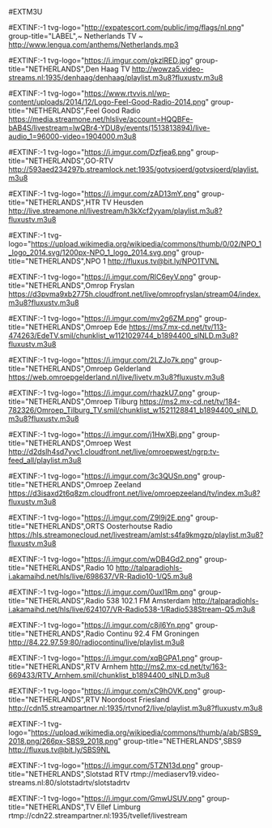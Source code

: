 
#EXTM3U
 
 
#EXTINF:-1 tvg-logo="http://expatescort.com/public/img/flags/nl.png" group-title="LABEL",~ Netherlands TV ~
http://www.lengua.com/anthems/Netherlands.mp3

#EXTINF:-1 tvg-logo="https://i.imgur.com/gkzlRED.jpg" group-title="NETHERLANDS",Den Haag TV
http://wowza5.video-streams.nl:1935/denhaag/denhaag/playlist.m3u8?fluxustv.m3u8

#EXTINF:-1 tvg-logo="https://www.rtvvis.nl/wp-content/uploads/2014/12/Logo-Feel-Good-Radio-2014.png" group-title="NETHERLANDS",Feel Good Radio
https://media.streamone.net/hlslive/account=HQQBFe-bAB4S/livestream=lwQBr4-YDU8y/events(1513813894)/live-audio_1=96000-video=1904000.m3u8

#EXTINF:-1 tvg-logo="https://i.imgur.com/Dzfjea6.png" group-title="NETHERLANDS",GO-RTV
http://593aed234297b.streamlock.net:1935/gotvsjoerd/gotvsjoerd/playlist.m3u8

#EXTINF:-1 tvg-logo="https://i.imgur.com/zAD13mY.png" group-title="NETHERLANDS",HTR TV Heusden
http://live.streamone.nl/livestream/h3kXcf2yyam/playlist.m3u8?fluxustv.m3u8

#EXTINF:-1 tvg-logo="https://upload.wikimedia.org/wikipedia/commons/thumb/0/02/NPO_1_logo_2014.svg/1200px-NPO_1_logo_2014.svg.png" group-title="NETHERLANDS",NPO 1
http://fluxus.tv@bit.ly/NPO1TVNL

#EXTINF:-1 tvg-logo="https://i.imgur.com/RlC6eyV.png" group-title="NETHERLANDS",Omrop Fryslan
https://d3pvma9xb2775h.cloudfront.net/live/omropfryslan/stream04/index.m3u8?fluxustv.m3u8
 
#EXTINF:-1 tvg-logo="https://i.imgur.com/mv2g6ZM.png" group-title="NETHERLANDS",Omroep Ede
https://ms7.mx-cd.net/tv/113-474263/EdeTV.smil/chunklist_w1121029744_b1894400_slNLD.m3u8?fluxustv.m3u8
 
#EXTINF:-1 tvg-logo="https://i.imgur.com/2LZJo7k.png" group-title="NETHERLANDS",Omroep Gelderland
https://web.omroepgelderland.nl/live/livetv.m3u8?fluxustv.m3u8
 
#EXTINF:-1 tvg-logo="https://i.imgur.com/rhazkU7.png" group-title="NETHERLANDS",Omroep Tilburg
https://ms2.mx-cd.net/tv/184-782326/Omroep_Tilburg_TV.smil/chunklist_w1521128841_b1894400_slNLD.m3u8?fluxustv.m3u8

#EXTINF:-1 tvg-logo="https://i.imgur.com/j1HwXBj.png" group-title="NETHERLANDS",Omroep West
http://d2dslh4sd7yvc1.cloudfront.net/live/omroepwest/ngrp:tv-feed_all/playlist.m3u8

#EXTINF:-1 tvg-logo="https://i.imgur.com/3c3QUSn.png" group-title="NETHERLANDS",Omroep Zeeland
https://d3isaxd2t6q8zm.cloudfront.net/live/omroepzeeland/tv/index.m3u8?fluxustv.m3u8
 
#EXTINF:-1 tvg-logo="https://i.imgur.com/Z9l9j2E.png" group-title="NETHERLANDS",ORTS Oosterhoutse Radio
https://hls.streamonecloud.net/livestream/amlst:s4fa9kmgzp/playlist.m3u8?fluxustv.m3u8

#EXTINF:-1 tvg-logo="https://i.imgur.com/wDB4Gd2.png" group-title="NETHERLANDS",Radio 10
http://talparadiohls-i.akamaihd.net/hls/live/698637/VR-Radio10-1/Q5.m3u8

#EXTINF:-1 tvg-logo="https://i.imgur.com/0uxI1Rm.png" group-title="NETHERLANDS",Radio 538 102.1 FM Amsterdam
http://talparadiohls-i.akamaihd.net/hls/live/624107/VR-Radio538-1/Radio538Stream-Q5.m3u8

#EXTINF:-1 tvg-logo="https://i.imgur.com/c8jl6Yn.png" group-title="NETHERLANDS",Radio Continu 92.4 FM Groningen
http://84.22.97.59:80/radiocontinu/live/playlist.m3u8

#EXTINF:-1 tvg-logo="https://i.imgur.com/xqBGPA1.png" group-title="NETHERLANDS",RTV Arnhem
http://ms2.mx-cd.net/tv/163-669433/RTV_Arnhem.smil/chunklist_b1894400_slNLD.m3u8
 
#EXTINF:-1 tvg-logo="https://i.imgur.com/xC9hOVK.png" group-title="NETHERLANDS",RTV Noordoost Friesland
http://cdn15.streampartner.nl:1935/rtvnof2/live/playlist.m3u8?fluxustv.m3u8
 
#EXTINF:-1 tvg-logo="https://upload.wikimedia.org/wikipedia/commons/thumb/a/ab/SBS9_2018.png/266px-SBS9_2018.png" group-title="NETHERLANDS",SBS9
http://fluxus.tv@bit.ly/SBS9NL
 
#EXTINF:-1 tvg-logo="https://i.imgur.com/5TZN13d.png" group-title="NETHERLANDS",Slotstad RTV
rtmp://mediaserv19.video-streams.nl:80/slotstadrtv/slotstadrtv
 
#EXTINF:-1 tvg-logo="https://i.imgur.com/GmwUSUV.png" group-title="NETHERLANDS",TV Ellef Limburg
rtmp://cdn22.streampartner.nl:1935/tvellef/livestream

